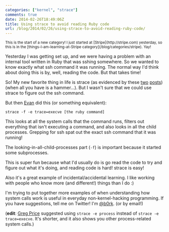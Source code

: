 ```yaml
---
categories: ["kernel", "strace"]
comments: true
date: 2014-02-26T18:49:06Z
title: Using strace to avoid reading Ruby code
url: /blog/2014/02/26/using-strace-to-avoid-reading-ruby-code/
---
```


<small>
This is the start of a new category! I just started at
[Stripe](http://stripe.com) yesterday, so this is in the
[things-I-am-learning-at-Stripe category](/blog/categories/stripe).
Yay!
</small>

Yesterday I was getting set up, and we were having a problem with an
internal tool written in Ruby that was sshing somewhere. So we wanted
to know exactly what ssh command it was running. The normal way I'd
think about doing this is by, well, reading the code. But that takes
time!

<!--more-->

So! My new favorite thing in life is strace (as evidenced by these
[two](http://jvns.ca/blog/2013/12/22/fun-with-strace/)
[posts](http://jvns.ca/blog/2014/02/17/spying-on-ssh-with-strace/))
(when all you have is a hammer...). But I wasn't sure that we could
use strace to figure out the ssh command.

But then [Evan](https://twitter.com/ebroder) did this (or something equivalent):

`strace -f -e trace=execve [the ruby command]`

This looks at all the system calls that the command runs, filters out
everything that isn't executing a command, and also looks in all the
child processes. Grepping for ssh spat out the exact ssh command that
it was running!

The looking-in-all-child-processes part (`-f`) is important because it
started some subprocesses.

This is super fun because what I'd usually do is go read the code to
try and figure out what it's doing, and reading code is hard! strace
is easy!

Also it's a great example of incidental/accidental learning. I like
working with people who know more (and different!) things than I do :)

I'm trying to put together more examples of when understanding how
system calls work is useful in everyday non-kernel-hacking
programming. If you have suggestions, tell me on Twitter! I'm
[@b0rk](http://twitter.com/b0rk). (or by email!)

(**edit**: [Greg Price](http://web.mit.edu/price/) suggested using
`strace -e process` instead of `strace -e trace=execve`. It's shorter,
and it also shows you other process-related system calls.)
